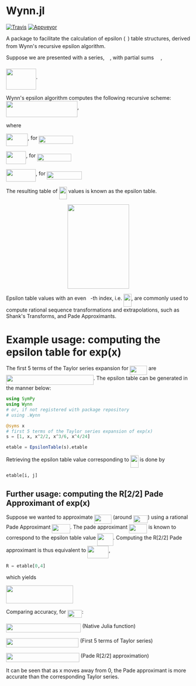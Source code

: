 # Wynn.jl
[![Travis](https://travis-ci.com/J-Revell/Wynn.jl.svg?branch=master)](https://travis-ci.com/J-Revell/Wynn.jl)
[![Appveyor](https://ci.appveyor.com/api/projects/status/github/J-Revell/Wynn.jl?svg=true)](https://ci.appveyor.com/project/J-Revell/wynn-jl)

A package to facilitate the calculation of epsilon (<img src="/tex/7ccca27b5ccc533a2dd72dc6fa28ed84.svg?invert_in_darkmode&sanitize=true" align=middle width=6.672392099999992pt height=14.15524440000002pt/>) table structures, derived from Wynn's recursive epsilon algorithm.

Suppose we are presented with a series, <img src="/tex/e257acd1ccbe7fcb654708f1a866bfe9.svg?invert_in_darkmode&sanitize=true" align=middle width=11.027402099999989pt height=22.465723500000017pt/>, with partial sums <img src="/tex/d28140eda2d12e24b434e011b930fa23.svg?invert_in_darkmode&sanitize=true" align=middle width=14.730823799999989pt height=22.465723500000017pt/>,

<img src="/tex/305b00052b0f637b1f6b9cbbc20b6bd4.svg?invert_in_darkmode&sanitize=true" align=middle width=81.79511999999998pt height=56.32434059999998pt/>.


Wynn's epsilon algorithm computes the following recursive scheme:
<img src="/tex/018b65cf47992d70b1aef415dc34aa03.svg?invert_in_darkmode&sanitize=true" align=middle width=194.86075784999997pt height=44.36012790000002pt/>,

where

<img src="/tex/a6d06ffa0c20fa59096509295f59021c.svg?invert_in_darkmode&sanitize=true" align=middle width=59.06766524999999pt height=34.337843099999986pt/>, for <img src="/tex/cb64b662810fa2e879c6c890c2c20026.svg?invert_in_darkmode&sanitize=true" align=middle width=93.33412439999998pt height=21.68300969999999pt/>

<img src="/tex/aed0ba5a615bf67526eca4fc5bb41642.svg?invert_in_darkmode&sanitize=true" align=middle width=54.45768899999999pt height=34.337843099999986pt/>, for <img src="/tex/cb64b662810fa2e879c6c890c2c20026.svg?invert_in_darkmode&sanitize=true" align=middle width=93.33412439999998pt height=21.68300969999999pt/>

<img src="/tex/dfa1956691e72694d10703fb035b88f5.svg?invert_in_darkmode&sanitize=true" align=middle width=81.11019509999998pt height=34.337843099999986pt/>, for <img src="/tex/bfd898f3193f13c76d64173d28ac7a86.svg?invert_in_darkmode&sanitize=true" align=middle width=95.38131569999997pt height=21.68300969999999pt/>


The resulting table of <img src="/tex/f601aeaf6c36f343239c6ab5e365c738.svg?invert_in_darkmode&sanitize=true" align=middle width=21.59732354999999pt height=34.337843099999986pt/> values is known as the epsilon table.

<p align="center"><img src="/tex/6cf2c910e91ab031410942a0ddf527aa.svg?invert_in_darkmode&sanitize=true" align=middle width=168.6075039pt height=229.9926321pt/></p>

Epsilon table values with an even <img src="/tex/36b5afebdba34564d884d347484ac0c7.svg?invert_in_darkmode&sanitize=true" align=middle width=7.710416999999989pt height=21.68300969999999pt/>-th index, i.e. <img src="/tex/6c0fb9bd50b8ed35149982975f93c8cd.svg?invert_in_darkmode&sanitize=true" align=middle width=21.59732354999999pt height=34.337843099999986pt/>, are commonly used to compute rational sequence transformations and extrapolations, such as Shank's Transforms, and Pade Approximants.


# Example usage: computing the epsilon table for exp(x)
The first 5 terms of the Taylor series expansion for <img src="/tex/559b96359a4653a6c35dbf27c11f68d2.svg?invert_in_darkmode&sanitize=true" align=middle width=47.29464134999999pt height=24.65753399999998pt/> are <img src="/tex/92005f24ef508aa30b5e01a346f9154d.svg?invert_in_darkmode&sanitize=true" align=middle width=238.76678429999996pt height=26.76175259999998pt/>. The epsilon table can be generated in the manner below:

```julia
using SymPy
using Wynn
# or, if not registered with package repository
# using .Wynn

@syms x
# first 5 terms of the Taylor series expansion of exp(x)
s = [1, x, x^2/2, x^3/6, x^4/24]

etable = EpsilonTable(s).etable
```
Retrieving the epsilon table value corresponding to <img src="/tex/c82f30aacb45500b6ea0e16c83087184.svg?invert_in_darkmode&sanitize=true" align=middle width=21.59732354999999pt height=34.337843099999986pt/> is done by

```julia
etable[i, j]
```

## Further usage: computing the R[2/2] Pade Approximant of exp(x)
Suppose we wanted to approximate <img src="/tex/559b96359a4653a6c35dbf27c11f68d2.svg?invert_in_darkmode&sanitize=true" align=middle width=47.29464134999999pt height=24.65753399999998pt/> (around <img src="/tex/8436d02a042a1eec745015a5801fc1a0.svg?invert_in_darkmode&sanitize=true" align=middle width=39.53182859999999pt height=21.18721440000001pt/>) using a rational Pade Approximant <img src="/tex/8a9e0cd4c218dbb2d9e4be213d6f108e.svg?invert_in_darkmode&sanitize=true" align=middle width=49.62157199999999pt height=24.65753399999998pt/>. The pade approximant <img src="/tex/8a9e0cd4c218dbb2d9e4be213d6f108e.svg?invert_in_darkmode&sanitize=true" align=middle width=49.62157199999999pt height=24.65753399999998pt/> is known to correspond to the epsilon table value <img src="/tex/d7090fe83aa1e5aafcbd7cdaf76a596f.svg?invert_in_darkmode&sanitize=true" align=middle width=43.10908139999999pt height=34.337843099999986pt/>. Computing the R[2/2] Pade approximant is thus equivalent to <img src="/tex/6787b996d6585bee77089242315b429a.svg?invert_in_darkmode&sanitize=true" align=middle width=58.02507149999999pt height=34.337843099999986pt/>,
```julia
R = etable[0,4]
```
which yields

<img src="/tex/ed18bf83d30c6c5a437c246a3a87a143.svg?invert_in_darkmode&sanitize=true" align=middle width=183.47364255pt height=49.00309590000003pt/>

Comparing accuracy, for <img src="/tex/8614628c35cbd72f9732b246c2e4d7b8.svg?invert_in_darkmode&sanitize=true" align=middle width=39.53182859999999pt height=21.18721440000001pt/>:

<img src="/tex/abe7189da355fdabefc6dab63712e46e.svg?invert_in_darkmode&sanitize=true" align=middle width=204.31554165pt height=24.65753399999998pt/> (Native Julia function)

<img src="/tex/c71bb1b2d0f1cd5b50c54ae84b62ea49.svg?invert_in_darkmode&sanitize=true" align=middle width=198.24244109999998pt height=24.65753399999998pt/> (First 5 terms of Taylor series)

<img src="/tex/39c64d4a29b5ffc3f4c682b360fb9bc6.svg?invert_in_darkmode&sanitize=true" align=middle width=199.82352719999997pt height=24.65753399999998pt/> (Pade R[2/2] approximation)

It can be seen that as x moves away from 0, the Pade approximant is more accurate than the corresponding Taylor series.
